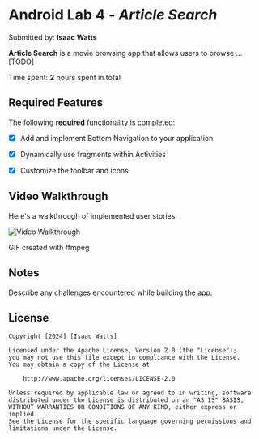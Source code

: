 # Android Lab 4 - *Article Search*

Submitted by: **Isaac Watts**

**Article Search** is a movie browsing app that allows users to browse ... [TODO] 

Time spent: **2** hours spent in total

## Required Features

The following **required** functionality is completed:
- [x] Add and implement Bottom Navigation to your application
- [x] Dynamically use fragments within Activities
- [x] Customize the toolbar and icons


## Video Walkthrough

Here's a walkthrough of implemented user stories:

<img src='./ArticleFragmentWBooks.gif' title='Video Walkthrough' width='' alt='Video Walkthrough' />



<!-- Replace this with whatever GIF tool you used! -->
GIF created with ffmpeg 
<!-- Recommended tools:
[Kap](https://getkap.co/) for macOS
[ScreenToGif](https://www.screentogif.com/) for Windows
[peek](https://github.com/phw/peek) for Linux. -->

## Notes

Describe any challenges encountered while building the app.

## License

    Copyright [2024] [Isaac Watts]

    Licensed under the Apache License, Version 2.0 (the "License");
    you may not use this file except in compliance with the License.
    You may obtain a copy of the License at

        http://www.apache.org/licenses/LICENSE-2.0

    Unless required by applicable law or agreed to in writing, software
    distributed under the License is distributed on an "AS IS" BASIS,
    WITHOUT WARRANTIES OR CONDITIONS OF ANY KIND, either express or implied.
    See the License for the specific language governing permissions and
    limitations under the License.
